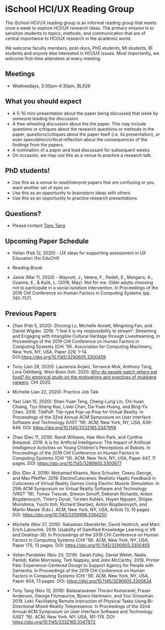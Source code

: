 # iSchool HCI/UX Reading Group

The iSchool HCI/UX reading group is an informal reading group that meets once a week to explore HCI/UX research ideas. The primary mission is to sensitize students to topics, methods, and communication that are of central importance to HCI/UX research in the academic world.

We welcome faculty members, post-docs, PhD students, MI students, BI students and anyone else interested in HCI/UX issues. Most importantly, we welcome first-time attendees at every meeting.

## Meetings
* Wednesdays, 3:30pm-4:30pm, BL626

## What you should expect
* A 5-10 mini-presentation about the paper being discussed that week by someone leading the discussion.
* A free-wheeling discussion about the the paper. This may include questions or critiques about the research questions or methods in the paper, questions/critiques about the paper itself (i.e. its presentation), or even speculation/critical reflection about the consequences of the findings from the papers.
* A nomination of a paper and lead discussant for subsequent weeks.
* On occasion, we may use this as a venue to practice a research talk.

## PhD students!
* Use this as a venue to read/interpret papers that are confusing or you want another set of eyes on
* Use this as an opportunity to brainstorm ideas with others
* Use this as an opportunity to practice research presentations

## Questions?
* Please contact [Tony Tang](https://ischool.utoronto.ca/profile/tony-tang/)

## Upcoming Paper Schedule

* Velian (Feb 12, 2020) - UX ideas for supporting assessment in UX Education (for EduCHI)

* *Reading Break*

* Jaisie (Mar 11, 2020) - Waycott, J., Vetere, F., Pedell, S., Morgans, A., Ozanne, E., & Kulik, L. (2016, May). Not for me: Older adults choosing not to participate in a social isolation intervention. In Proceedings of the 2016 CHI Conference on Human Factors in Computing Systems (pp. 745-757).

## Previous Papers

* Zhao (Feb 5, 2020): Zhicong Lu, Michelle Annett, Mingming Fan, and Daniel Wigdor. 2019. “I feel it is my responsibility to stream”: Streaming and Engaging with Intangible Cultural Heritage through Livestreaming. In Proceedings of the 2019 CHI Conference on Human Factors in Computing Systems (CHI ’19). Association for Computing Machinery, New York, NY, USA, Paper 229, 1–14. DOI:https://doi.org/10.1145/3290605.3300459

* Tony (Jan 29, 2020): Laurensia Anjani, Terrance Mok, Anthony Tang, Lora Oehlberg, Wooi Boon Goh. 2020. [Why do people watch others eat food? An empirical study on the motivations and practices of mukbang viewers](http://hcitang.org/papers/2020-chi2020-mukbang.pdf). CHI 2020.

* Michelle (Jan 22, 2020): Practice Job Talk

* Yaxi (Jan 15, 2020): Shan-Yuan Teng, Cheng-Lung Lin, Chi-huan Chiang, Tzu-Sheng Kuo, Liwei Chan, Da-Yuan Huang, and Bing-Yu Chen. 2019. TilePoP: Tile-type Pop-up Prop for Virtual Reality. In Proceedings of the 32nd Annual ACM Symposium on User Interface Software and Technology (UIST '19). ACM, New York, NY, USA, 639-649. DOI: https://doi.org/10.1145/3332165.3347958

* Zhao (Dec 11, 2019): Randi Williams, Hae Won Park, and Cynthia Breazeal. 2019. A is for Artificial Intelligence: The Impact of Artificial Intelligence Activities on Young Children's Perceptions of Robots. In Proceedings of the 2019 CHI Conference on Human Factors in Computing Systems (CHI '19). ACM, New York, NY, USA, Paper 447, 11 pages. DOI: https://doi.org/10.1145/3290605.3300677

* Sho (Dec 4, 2019): Mohamed Khamis, Nora Schuster, Ceenu George, and Max Pfeiffer. 2019. ElectroCutscenes: Realistic Haptic Feedback in Cutscenes of Virtual Reality Games Using Electric Muscle Stimulation. In 25th ACM Symposium on Virtual Reality Software and Technology (VRST '19), Tomas Trescak, Simeon Simoff, Deborah Richards, Anton Bogdanovych, Thierry Duval, Torsten Kuhlen, Huyen Nguyen, Shigeo Morishima, Yuichi Itoh, Richard Skarbez, Anton Bogdanovych, and Martin Masek (Eds.). ACM, New York, NY, USA, Article 13, 10 pages. DOI: https://doi.org/10.1145/3359996.3364250

* Michelle (Nov 27, 2019): Sebastian Oberdörfer, David Heidrich, and Marc Erich Latoschik. 2019. Usability of Gamified Knowledge Learning in VR and Desktop-3D. In Proceedings of the 2019 CHI Conference on Human Factors in Computing Systems (CHI '19). ACM, New York, NY, USA, Paper 175, 13 pages. DOI: https://doi.org/10.1145/3290605.3300405

* Velian Pandeliev (Nov 20, 2019): Sarah Foley, Daniel Welsh, Nadia Pantidi, Kellie Morrissey, Tom Nappey, and John McCarthy. 2019. Printer Pals: Experience-Centered Design to Support Agency for People with Dementia. In Proceedings of the 2019 CHI Conference on Human Factors in Computing Systems (CHI '19). ACM, New York, NY, USA, Paper 404, 13 pages. DOI: https://doi.org/10.1145/3290605.3300634

* Tony Tang (Nov 13, 2019): Balasaravanan Thoravi Kumaravel, Fraser Anderson, George Fitzmaurice, Bjoern Hartmann, and Tovi Grossman. 2019. Loki: Facilitating Remote Instruction of Physical Tasks Using Bi-Directional Mixed-Reality Telepresence. In Proceedings of the 32nd Annual ACM Symposium on User Interface Software and Technology (UIST '19). ACM, New York, NY, USA, 161-174. DOI: https://doi.org/10.1145/3332165.3347872